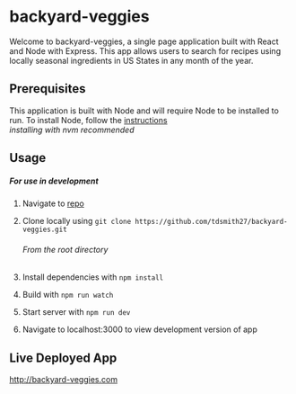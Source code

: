 # backyard-veggies
Welcome to backyard-veggies, a single page application built with React and Node with Express. This app allows users to search for recipes using locally seasonal ingredients in US States in any month of the year.

## Prerequisites
This application is built with Node and will require Node to be installed to run. To install Node, follow the [instructions](https://docs.npmjs.com/downloading-and-installing-node-js-and-npm) <br>
*installing with nvm recommended*

## Usage
##### For use in development
1. Navigate to [repo](https://github.com/tdsmith27/backyard-veggies)
2. Clone locally using `git clone https://github.com/tdsmith27/backyard-veggies.git`

   ###### From the root directory
3. Install dependencies with `npm install`
4. Build with `npm run watch`
5. Start server with `npm run dev`
6. Navigate to localhost:3000 to view development version of app

## Live Deployed App
http://backyard-veggies.com
